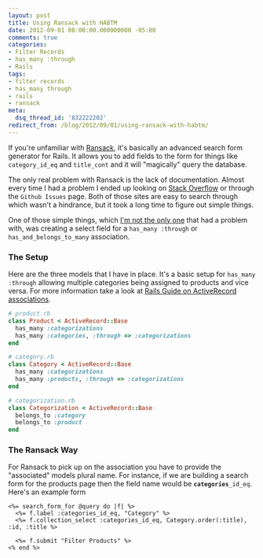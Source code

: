 ```yaml
---
layout: post
title: Using Ransack with HABTM
date: 2012-09-01 08:00:00.000000000 -05:00
comments: true
categories:
- Filter Records
- has_many :through
- Rails
tags:
- filter records
- has_many through
- rails
- ransack
meta:
  dsq_thread_id: '832222202'
redirect_from: /blog/2012/09/01/using-ransack-with-habtm/
---
```


If you're unfamiliar with [Ransack][ransack], it's basically an advanced search form
generator for Rails. It allows you to add fields to the form for things like
`category_id_eq` and `title_cont` and it will "magically" query the database.

The only real problem with Ransack is the lack of documentation. Almost every
time I had a problem I ended up looking on [Stack Overflow][ransack_questions]
or through the `Github Issues` page. Both of those sites are easy to search
through which wasn't a hindrance, but it took a long time to figure out simple
things.

One of those simple things, which [I'm not the only one][stackoverflow_question] that had a problem with,
was creating a select field for a `has_many :through` or `has_and_belongs_to_many`
association.

### The Setup

Here are the three models that I have in place. It's a basic setup for `has_many
:through` allowing multiple categories being assigned to products and vice
versa. For more information take a look at [Rails Guide on ActiveRecord
associations][rails_guide].

```ruby
# product.rb
class Product < ActiveRecord::Base
  has_many :categorizations
  has_many :categories, :through => :categorizations
end

# category.rb
class Category < ActiveRecord::Base
  has_many :categorizations
  has_many :products, :through => :categorizations
end

# categorization.rb
class Categorization < ActiveRecord::Base
  belongs_to :category
  belongs_to :product
end
```

### The Ransack Way

For Ransack to pick up on the association you have to provide the "associated"
models plural name. For instance, if we are building a search form for the
products page then the field name would be
<code><strong>categories</strong>_id_eq</code>. Here's an example form

```erb
<%= search_form_for @query do |f| %>
  <%= f.label :categories_id_eq, "Category" %>
  <%= f.collection_select :categories_id_eq, Category.order(:title), :id, :title %>

  <%= f.submit "Filter Products" %>
<% end %>
```

[ransack]: https://github.com/ernie/ransack
[ransack_questions]: http://stackoverflow.com/questions/tagged/ransack
[github_issues]: https://github.com/ernie/ransack/issues
[stackoverflow_question]: http://stackoverflow.com/q/11619246/467546
[rails_guide]: http://guides.rubyonrails.org/association_basics.html#the-has_many-through-association
